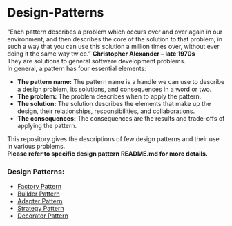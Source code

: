 # Design-Patterns
"Each pattern describes a problem which occurs over and over again in our environment, and then describes the core of the solution to that problem, in such a way that you can use this solution a million times over, without ever doing it the same way twice.” **Christopher Alexander – late 1970s**<br />
They are solutions to general software development problems. <br />
In general, a pattern has four essential elements:

- **The pattern name:** The pattern name is a handle we can use to describe a design problem, its solutions, and consequences in a word or two. 
- **The problem:** The problem describes when to apply the pattern.
- **The solution:** The solution describes the elements that make up the design, their relationships, responsibilities, and collaborations. 
- **The consequences:** The consequences are the results and trade-offs of applying the pattern.

This repository gives the descriptions of few design patterns and their use in various problems.<br />
**Please refer to specific design pattern README.md for more details.**

### Design Patterns:
- [Factory Pattern](https://github.com/DhwaniSondhi/Design-Patterns/tree/master/01FactoryPattern)
- [Builder Pattern](https://github.com/DhwaniSondhi/Design-Patterns/tree/master/02BuilderPattern)
- [Adapter Pattern](https://github.com/DhwaniSondhi/Design-Patterns/tree/master/03AdapterPattern)
- [Strategy Pattern](https://github.com/DhwaniSondhi/Design-Patterns/tree/master/04StrategyPattern)
- [Decorator Pattern](https://github.com/DhwaniSondhi/Design-Patterns/tree/master/05DecoratorPattern)
